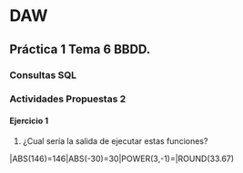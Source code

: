 # DAW

## Práctica 1 Tema 6 BBDD.

### Consultas SQL
### Actividades Propuestas 2
#### Ejercicio 1
1. ¿Cual sería la salida de ejecutar estas funciones?

|ABS(146)=146|ABS(-30)=30|POWER(3,-1)=|ROUND(33.67)